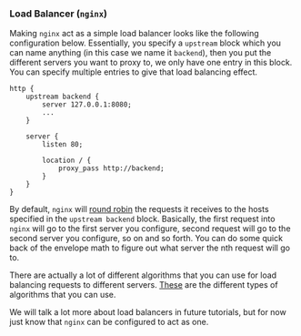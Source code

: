 ### Load Balancer (`nginx`)

Making `nginx` act as a simple load balancer looks like the following configuration below. Essentially, you specify a `upstream` block which you can name anything (in this case we name it `backend`), then you put the different servers you want to proxy to, we only have one entry in this block. You can specify multiple entries to give that load balancing effect.

```nginx
http {
    upstream backend {
        server 127.0.0.1:8080;
        ...
    }

    server {
        listen 80;

        location / {
            proxy_pass http://backend;
        }
    }
}
```

By default, `nginx` will [round robin](https://www.nginx.com/resources/glossary/round-robin-load-balancing/#:~:text=What%20Is%20Round%2DRobin%20Load,to%20each%20server%20in%20turn.) the requests it receives to the hosts specified in the `upstream backend` block. Basically, the first request into `nginx` will go to the first server you configure, second request will go to the second server you configure, so on and so forth. You can do some quick back of the envelope math to figure out what server the nth request will go to.

There are actually a lot of different algorithms that you can use for load balancing requests to different servers. [These](https://www.nginx.com/faq/what-are-the-load-balancing-algorithms-supported/) are the different types of algorithms that you can use.

We will talk a lot more about load balancers in future tutorials, but for now just know that `nginx` can be configured to act as one.